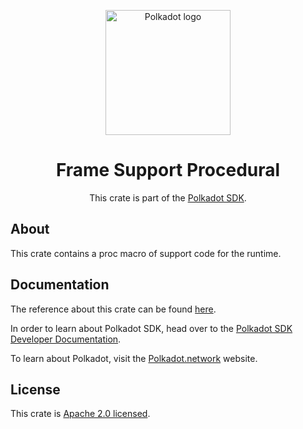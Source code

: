 <div align="center">

<img
alt="Polkadot logo" width="200"
src="https://raw.githubusercontent.com/paritytech/polkadot-sdk/rzadp/readmes/docs/images/Polkadot_Logo_Horizontal_Pink_BlackOnWhite.png">

# Frame Support Procedural

This crate is part of the [Polkadot SDK](https://github.com/paritytech/polkadot-sdk/).

</div>

## About

This crate contains a proc macro of support code for the runtime.

## Documentation

The reference about this crate can be found [here](https://paritytech.github.io/polkadot-sdk/master/frame_support_procedural).

In order to learn about Polkadot SDK, head over to the [Polkadot SDK Developer Documentation](https://paritytech.github.io/polkadot-sdk/master/polkadot_sdk_docs/index.html).

To learn about Polkadot, visit the [Polkadot.network](https://polkadot.network/) website.

## License

This crate is [Apache 2.0 licensed](https://spdx.org/licenses/Apache-2.0.html).
